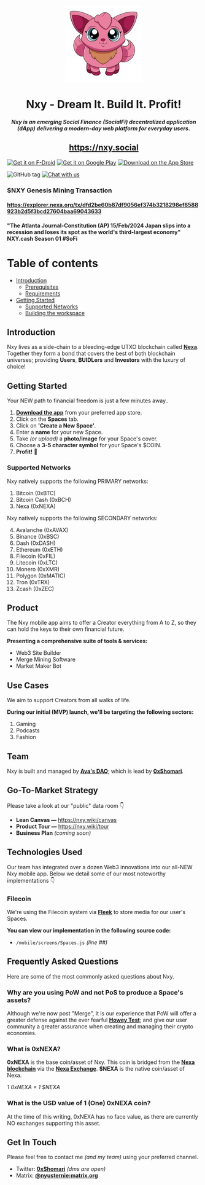 <p align="center">
  <img width="200" src="assets/icon.png"8 />
  <h1 align="center">Nxy - Dream It. Build It. Profit!</h2>
</p>

<p align="center">
  <h5 align="center">
    Nxy is an emerging <strong>Social Finance (SocialFi)</strong> decentralized
    application (dApp) delivering a modern-day web platform for everyday users.
  </h5>
</p>

<p align="center">
  <h2 align="center">
    <a href="https://nxy.social">https://nxy.social</a>
  </h2>
</p>

[<img src="https://fdroid.gitlab.io/artwork/badge/get-it-on.png"
     alt="Get it on F-Droid"
     height="80">](https://f-droid.org/packages/social.nxy)
[<img src="https://play.google.com/intl/en_us/badges/images/generic/en-play-badge.png"
     alt="Get it on Google Play"
     height="80">]()
[<img src="https://www.etesync.com/static/img/app-store-badge.c31e7b1c6a83.png"
     alt="Download on the App Store"
     height="80">]()

![GitHub tag](https://img.shields.io/github/tag/avasdao/nxy.svg)
[![Chat with us](https://img.shields.io/badge/chat-IRC%20|%20Matrix%20|%20Web-blue.svg)]()

### $NXY Genesis Mining Transaction
#### https://explorer.nexa.org/tx/dfd2be60b87df9056ef374b3218298ef8588923b2d5f3bcd27604baa69043633
#### "The Atlanta Journal-Constitution (AP) 15/Feb/2024 Japan slips into a recession and loses its spot as the world's third-largest economy" NXY.cash Season 01 #SoFi

# Table of contents

- [Introduction](#introduction)
  - [Prerequisites](#prerequisites)
  - [Requirements](#requirements)
- [Getting Started](#getting-started)
  - [Supported Networks](#supported-networks)
  - [Building the workspace](#building-the-workspace)


## Introduction

Nxy lives as a side-chain to a bleeding-edge UTXO blockchain called [__Nexa__](https://www.nexa.org/). Together they form a bond that covers the best of both blockchain universes; providing __Users__, __BUIDLers__ and __Investors__ with the luxury of choice!


## Getting Started

Your NEW path to financial freedom is just a few minutes away..

1. [__Download the app__](https://nxy.app) from your preferred app store.
2. Click on the __Spaces__ tab.
3. Click on __'Create a New Space'__.
4. Enter a __name__ for your new Space.
5. Take _(or upload)_ a __photo/image__ for your Space's cover.
6. Choose a __3-5 character symbol__ for your Space's $COIN.
7. __Profit!__ 🤑

### Supported Networks

Nxy natively supports the following PRIMARY networks:

01. Bitcoin (0xBTC)
02. Bitcoin Cash (0xBCH)
03. Nexa (0xNEXA)

Nxy natively supports the following SECONDARY networks:

04. Avalanche (0xAVAX)
05. Binance (0xBSC)
06. Dash (0xDASH)
07. Ethereum (0xETH)
08. Filecoin (0xFIL)
09. Litecoin (0xLTC)
10. Monero (0xXMR)
11. Polygon (0xMATIC)
12. Tron (0xTRX)
13. Zcash (0xZEC)


## Product

The Nxy mobile app aims to offer a Creator everything from A to Z, so they can hold the keys to their own financial future.

__Presenting a comprehensive suite of tools & services:__

- Web3 Site Builder
- Merge Mining Software
- Market Maker Bot


## Use Cases

We aim to support Creators from all walks of life.

__During our initial (MVP) launch, we'll be targeting the following sectors:__

1. Gaming
2. Podcasts
3. Fashion


## Team

Nxy is built and managed by [__Ava's DAO__](https://avasdao.org); which is lead by [__0xShomari__](https://twitter.com/0xShomari).

## Go-To-Market Strategy

Please take a look at our "public" data room 👇

- __Lean Canvas —__ https://nxy.wiki/canvas
- __Product Tour —__ https://nxy.wiki/tour
- __Business Plan__ _(coming soon)_


## Technologies Used

Our team has integrated over a dozen Web3 innovations into our all-NEW Nxy mobile app. Below we detail some of our most noteworthy implementations 👇

### Filecoin

We're using the Filecoin system via [__Fleek__](https://fleek.co/) to store media for our user's Spaces.

__You can view our implementation in the following source code:__

- `/mobile/screens/Spaces.js` _(line ##)_

## Frequently Asked Questions

Here are some of the most commonly asked questions about Nxy.

### Why are you using PoW and not PoS to produce a Space's assets?

Although we're now post "Merge", it is our experience that PoW will offer a greater defense against the ever fearful [__Howey Test__](https://www.investopedia.com/terms/h/howey-test.asp); and give our user community a greater assurance when creating and managing their crypto economies.

### What is 0xNEXA?

__0xNEXA__ is the base coin/asset of Nxy. This coin is bridged from the [__Nexa blockchain__](https://www.nexa.org/) via the [__Nexa Exchange__](https://nexa.exchange). __$NEXA__ is the native coin/asset of Nexa.

_1 0xNEXA = 1 $NEXA_

### What is the USD value of 1 (One) 0xNEXA coin?

At the time of this writing, 0xNEXA has no face value, as there are currently NO exchanges supporting this asset.


## Get In Touch

Please feel free to contact me _(and my team)_ using your preferred channel.

- Twitter: [__0xShomari__](https://twitter.com/0xShomari) _(dms are open)_
- Matrix: [__@nyusternie:matrix.org__](https://matrix.to/#/@nyusternie:matrix.org)
